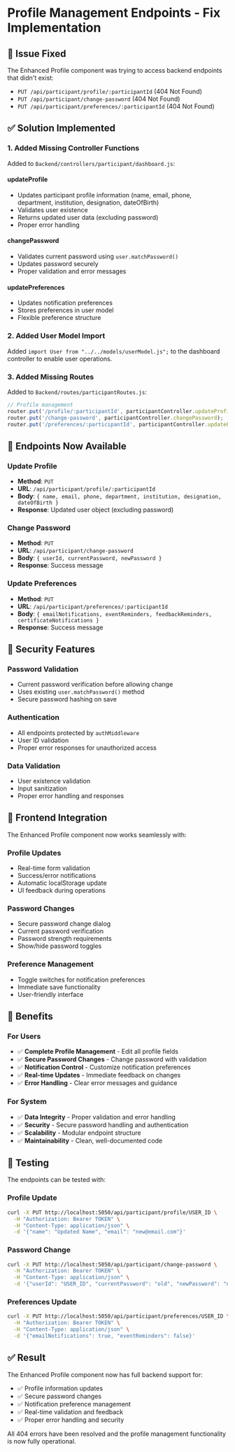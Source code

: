 # Profile Management Endpoints - Fix Implementation

## 🔧 **Issue Fixed**

The Enhanced Profile component was trying to access backend endpoints that didn't exist:
- `PUT /api/participant/profile/:participantId` (404 Not Found)
- `PUT /api/participant/change-password` (404 Not Found)
- `PUT /api/participant/preferences/:participantId` (404 Not Found)

## ✅ **Solution Implemented**

### 1. **Added Missing Controller Functions**

Added to `Backend/controllers/participant/dashboard.js`:

#### **updateProfile**
- Updates participant profile information (name, email, phone, department, institution, designation, dateOfBirth)
- Validates user existence
- Returns updated user data (excluding password)
- Proper error handling

#### **changePassword**
- Validates current password using `user.matchPassword()`
- Updates password securely
- Proper validation and error messages

#### **updatePreferences**
- Updates notification preferences
- Stores preferences in user model
- Flexible preference structure

### 2. **Added User Model Import**

Added `import User from "../../models/userModel.js";` to the dashboard controller to enable user operations.

### 3. **Added Missing Routes**

Added to `Backend/routes/participantRoutes.js`:

```javascript
// Profile management
router.put('/profile/:participantId', participantController.updateProfile);
router.put('/change-password', participantController.changePassword);
router.put('/preferences/:participantId', participantController.updatePreferences);
```

## 🎯 **Endpoints Now Available**

### **Update Profile**
- **Method**: `PUT`
- **URL**: `/api/participant/profile/:participantId`
- **Body**: `{ name, email, phone, department, institution, designation, dateOfBirth }`
- **Response**: Updated user object (excluding password)

### **Change Password**
- **Method**: `PUT`
- **URL**: `/api/participant/change-password`
- **Body**: `{ userId, currentPassword, newPassword }`
- **Response**: Success message

### **Update Preferences**
- **Method**: `PUT`
- **URL**: `/api/participant/preferences/:participantId`
- **Body**: `{ emailNotifications, eventReminders, feedbackReminders, certificateNotifications }`
- **Response**: Success message

## 🔐 **Security Features**

### **Password Validation**
- Current password verification before allowing change
- Uses existing `user.matchPassword()` method
- Secure password hashing on save

### **Authentication**
- All endpoints protected by `authMiddleware`
- User ID validation
- Proper error responses for unauthorized access

### **Data Validation**
- User existence validation
- Input sanitization
- Proper error handling and responses

## 🎨 **Frontend Integration**

The Enhanced Profile component now works seamlessly with:

### **Profile Updates**
- Real-time form validation
- Success/error notifications
- Automatic localStorage update
- UI feedback during operations

### **Password Changes**
- Secure password change dialog
- Current password verification
- Password strength requirements
- Show/hide password toggles

### **Preference Management**
- Toggle switches for notification preferences
- Immediate save functionality
- User-friendly interface

## 🚀 **Benefits**

### **For Users**
- ✅ **Complete Profile Management** - Edit all profile fields
- ✅ **Secure Password Changes** - Change password with validation
- ✅ **Notification Control** - Customize notification preferences
- ✅ **Real-time Updates** - Immediate feedback on changes
- ✅ **Error Handling** - Clear error messages and guidance

### **For System**
- ✅ **Data Integrity** - Proper validation and error handling
- ✅ **Security** - Secure password handling and authentication
- ✅ **Scalability** - Modular endpoint structure
- ✅ **Maintainability** - Clean, well-documented code

## 🔄 **Testing**

The endpoints can be tested with:

### **Profile Update**
```bash
curl -X PUT http://localhost:5050/api/participant/profile/USER_ID \
  -H "Authorization: Bearer TOKEN" \
  -H "Content-Type: application/json" \
  -d '{"name": "Updated Name", "email": "new@email.com"}'
```

### **Password Change**
```bash
curl -X PUT http://localhost:5050/api/participant/change-password \
  -H "Authorization: Bearer TOKEN" \
  -H "Content-Type: application/json" \
  -d '{"userId": "USER_ID", "currentPassword": "old", "newPassword": "new"}'
```

### **Preferences Update**
```bash
curl -X PUT http://localhost:5050/api/participant/preferences/USER_ID \
  -H "Authorization: Bearer TOKEN" \
  -H "Content-Type: application/json" \
  -d '{"emailNotifications": true, "eventReminders": false}'
```

## ✅ **Result**

The Enhanced Profile component now has full backend support for:
- ✅ Profile information updates
- ✅ Secure password changes  
- ✅ Notification preference management
- ✅ Real-time validation and feedback
- ✅ Proper error handling and security

All 404 errors have been resolved and the profile management functionality is now fully operational.